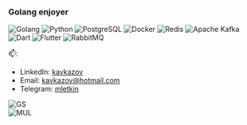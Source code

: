### Golang enjoyer
  
  ![Golang](https://img.shields.io/badge/-Golang-blue?style=flat-square&logo=go)
  ![Python](https://img.shields.io/badge/-Python-blue?style=flat-square&logo=python)
  ![PostgreSQL](https://img.shields.io/badge/-PostgreSQL-blue?style=flat-square&logo=postgresql)
  ![Docker](https://img.shields.io/badge/-Docker-blue?style=flat-square&logo=docker)
  ![Redis](https://img.shields.io/badge/-Redis-blue?style=flat-square&logo=redis)
  ![Apache Kafka](https://img.shields.io/badge/-Apache%20Kafka-blue?style=flat-square&logo=apachekafka)
  ![Dart](https://img.shields.io/badge/-Dart-blue?style=flat-square&logo=dart)
  ![Flutter](https://img.shields.io/badge/-Flutter-blue?style=flat-square&logo=flutter)
  ![RabbitMQ](https://img.shields.io/badge/-RabbitMQ-blue?style=flat-square&logo=rabbitmq)
  
  
📫:
  - LinkedIn: [kavkazov](https://www.linkedin.com/in/kavkazov/)
  - Email: kavkazov@hotmail.com
  - Telegram: [mletkin](https://t.me/mletkin)

  ![GS](https://github-readme-stats.vercel.app/api?username=mlletkin&show_icons=true&theme=radical)</br>
  ![MUL](https://github-readme-stats.vercel.app/api/top-langs/?username=mlletkin&layout=compact&theme=radical)
